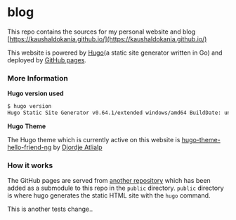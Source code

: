 # blog

This repo contains the sources for my personal website and blog [https://kaushaldokania.github.io/](https://kaushaldokania.github.io/)

This website is powered by [Hugo](https://gohugo.io/)(a static site generator written in Go) and deployed by [GitHub pages](https://pages.github.com/).

### More Information

**Hugo version used**
```bash
$ hugo version
Hugo Static Site Generator v0.64.1/extended windows/amd64 BuildDate: unknown

```

**Hugo Theme**

The Hugo theme which is currently active on this website is [hugo-theme-hello-friend-ng](https://github.com/rhazdon/hugo-theme-hello-friend-ng) by [Djordje Atlialp](https://github.com/rhazdon)

### How it works

The GitHub pages are served from [another repository](https://github.com/KaushalDokania/kaushaldokania.github.io) which has been added as a submodule to this repo in the `public` directory. `public` directory is where hugo generates the static HTML site with the `hugo` command.

This is another tests change..
